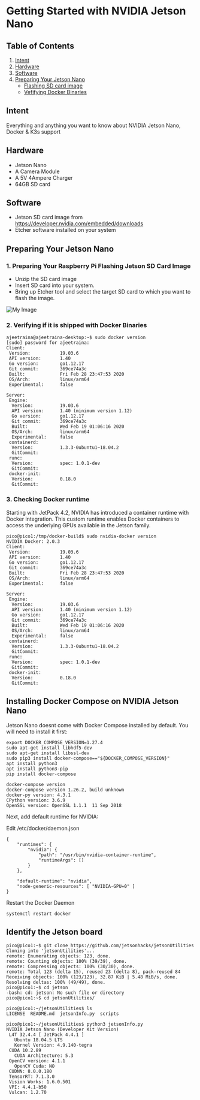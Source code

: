# Getting Started with NVIDIA Jetson Nano




## Table of Contents

1. [Intent](#Intent)
2. [Hardware](#hardware)
3. [Software](#Software)
4. [Preparing Your Jetson Nano](#preparing-your-jetson-nano)
   - [Flashing SD card image](#1-flashing-sd-card-image)
   - [Vefifying Docker Binaries](#2-verifying-if-it-is-shipped-with-docker-binaries)


## Intent

Everything and anything you want to know about NVIDIA Jetson Nano, Docker & K3s support

## Hardware

- Jetson Nano
- A Camera Module
- A 5V 4Ampere Charger
- 64GB SD card

## Software

- Jetson SD card image from https://developer.nvidia.com/embedded/downloads
- Etcher software installed on your system

## Preparing Your Jetson Nano

### 1. Preparing Your Raspberry Pi Flashing Jetson SD Card Image

 - Unzip the SD card image
 - Insert SD card into your system. 
 - Bring up Etcher tool and select the target SD card to which you want to flash the image.

![My Image](https://github.com/collabnix/ioetplanet/blob/master/nvidia/jetsonnano/Screenshot%202020-09-16%20at%2010.29.02%20AM.png)

### 2. Verifying if it is shipped with Docker Binaries

```
ajeetraina@ajeetraina-desktop:~$ sudo docker version
[sudo] password for ajeetraina: 
Client:
 Version:           19.03.6
 API version:       1.40
 Go version:        go1.12.17
 Git commit:        369ce74a3c
 Built:             Fri Feb 28 23:47:53 2020
 OS/Arch:           linux/arm64
 Experimental:      false

Server:
 Engine:
  Version:          19.03.6
  API version:      1.40 (minimum version 1.12)
  Go version:       go1.12.17
  Git commit:       369ce74a3c
  Built:            Wed Feb 19 01:06:16 2020
  OS/Arch:          linux/arm64
  Experimental:     false
 containerd:
  Version:          1.3.3-0ubuntu1~18.04.2
  GitCommit:        
 runc:
  Version:          spec: 1.0.1-dev
  GitCommit:        
 docker-init:
  Version:          0.18.0
  GitCommit:       
```

### 3. Checking Docker runtime 

Starting with JetPack 4.2, NVIDIA has introduced a container runtime with Docker integration. This custom runtime enables Docker containers to access the underlying GPUs available in the Jetson family.

```
pico@pico1:/tmp/docker-build$ sudo nvidia-docker version
NVIDIA Docker: 2.0.3
Client:
 Version:           19.03.6
 API version:       1.40
 Go version:        go1.12.17
 Git commit:        369ce74a3c
 Built:             Fri Feb 28 23:47:53 2020
 OS/Arch:           linux/arm64
 Experimental:      false

Server:
 Engine:
  Version:          19.03.6
  API version:      1.40 (minimum version 1.12)
  Go version:       go1.12.17
  Git commit:       369ce74a3c
  Built:            Wed Feb 19 01:06:16 2020
  OS/Arch:          linux/arm64
  Experimental:     false
 containerd:
  Version:          1.3.3-0ubuntu1~18.04.2
  GitCommit:        
 runc:
  Version:          spec: 1.0.1-dev
  GitCommit:        
 docker-init:
  Version:          0.18.0
  GitCommit:
```

## Installing Docker Compose on NVIDIA Jetson Nano

Jetson Nano doesnt come with Docker Compose installed by default. You will need to install it first:

```
export DOCKER_COMPOSE_VERSION=1.27.4
sudo apt-get install libhdf5-dev
sudo apt-get install libssl-dev
sudo pip3 install docker-compose=="${DOCKER_COMPOSE_VERSION}"
apt install python3
apt install python3-pip
pip install docker-compose
```

```
docker-compose version
docker-compose version 1.26.2, build unknown
docker-py version: 4.3.1
CPython version: 3.6.9
OpenSSL version: OpenSSL 1.1.1  11 Sep 2018
```




Next, add default runtime for NVIDIA:

Edit /etc/docker/daemon.json

```
{
    "runtimes": {
        "nvidia": {
            "path": "/usr/bin/nvidia-container-runtime",
            "runtimeArgs": []
        }
    },

    "default-runtime": "nvidia",
    "node-generic-resources": [ "NVIDIA-GPU=0" ]
}

```

Restart the Docker Daemon

```
systemctl restart docker
```


## Identify the Jetson board


```
pico@pico1:~$ git clone https://github.com/jetsonhacks/jetsonUtilities
Cloning into 'jetsonUtilities'...
remote: Enumerating objects: 123, done.
remote: Counting objects: 100% (39/39), done.
remote: Compressing objects: 100% (30/30), done.
remote: Total 123 (delta 15), reused 23 (delta 8), pack-reused 84
Receiving objects: 100% (123/123), 32.87 KiB | 5.48 MiB/s, done.
Resolving deltas: 100% (49/49), done.
pico@pico1:~$ cd jetson
-bash: cd: jetson: No such file or directory
pico@pico1:~$ cd jetsonUtilities/
```

```
pico@pico1:~/jetsonUtilities$ ls
LICENSE  README.md  jetsonInfo.py  scripts

pico@pico1:~/jetsonUtilities$ python3 jetsonInfo.py 
NVIDIA Jetson Nano (Developer Kit Version)
 L4T 32.4.4 [ JetPack 4.4.1 ]
   Ubuntu 18.04.5 LTS
   Kernel Version: 4.9.140-tegra
 CUDA 10.2.89
   CUDA Architecture: 5.3
 OpenCV version: 4.1.1
   OpenCV Cuda: NO
 CUDNN: 8.0.0.180
 TensorRT: 7.1.3.0
 Vision Works: 1.6.0.501
 VPI: 4.4.1-b50
 Vulcan: 1.2.70
```



